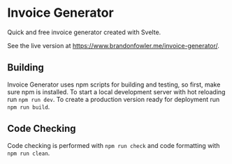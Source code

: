 # Invoice Generator

Quick and free invoice generator created with Svelte.

See the live version at <https://www.brandonfowler.me/invoice-generator/>.

## Building

Invoice Generator uses npm scripts for building and testing, so first, make sure npm is installed. To start a local development server with hot reloading run `npm run dev`. To create a production version ready for deployment run `npm run build`.

## Code Checking

Code checking is performed with `npm run check` and code formatting with `npm run clean`.
